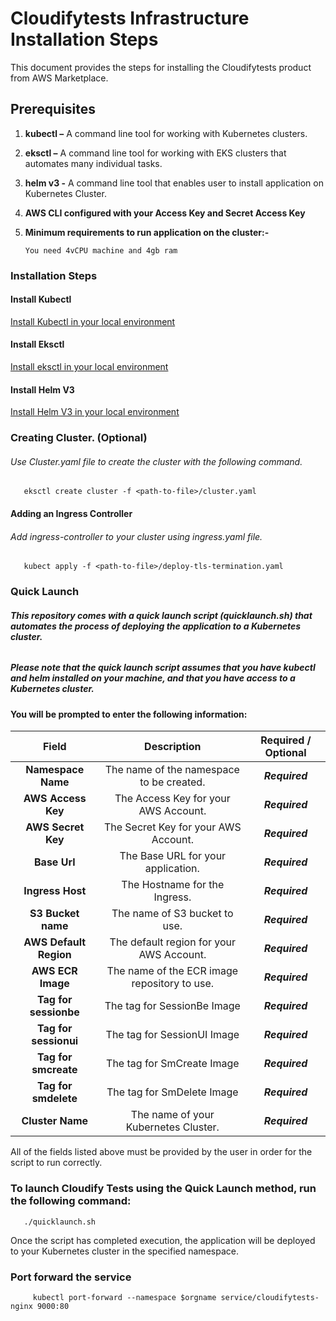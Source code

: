# Cloudifytests Infrastructure Installation Steps


This document provides the steps for installing the Cloudifytests product from AWS Marketplace.

## Prerequisites
1.  **kubectl –** A command line tool for working with Kubernetes clusters.

2.  **eksctl –** A command line tool for working with EKS clusters that automates many individual tasks.

3.  **helm v3 -** A command line tool that enables user to install application on Kubernetes Cluster.
  
4.  **AWS CLI configured with your Access Key and Secret Access Key**

5.  **Minimum requirements to run application on the cluster:-**

        You need 4vCPU machine and 4gb ram

### Installation Steps
   
#### Install Kubectl
[Install Kubectl in your local environment](https://kubernetes.io/docs/tasks/tools/)

#### Install Eksctl
[Install eksctl in your local environment](https://docs.aws.amazon.com/eks/latest/userguide/eksctl.html)

#### Install Helm V3

[Install Helm V3 in your local environment](https://helm.sh/docs/intro/install/)


       
### Creating Cluster. (Optional)

###### Use Cluster.yaml file to create the cluster with the following command.

       eksctl create cluster -f <path-to-file>/cluster.yaml
             
       
#### Adding an Ingress Controller
      
###### Add ingress-controller to your cluster using ingress.yaml file.

       kubect apply -f <path-to-file>/deploy-tls-termination.yaml 
       
### Quick Launch 
       
###### **This repository comes with a quick launch script (quicklaunch.sh) that automates the process of deploying the application to a Kubernetes cluster.**

##### ***Please note that the quick launch script assumes that you have kubectl and helm installed on your machine, and that you have access to a Kubernetes cluster.***


#### You will be prompted to enter the following information:

|    Field          |Description   |      Required / Optional    |
| :------------------:|:-----------------------:|:-----------------:|
| **Namespace Name**    |The name of the namespace to be created.|***Required***|
| **AWS Access Key**    |The Access Key for your AWS Account.|***Required***|
| **AWS Secret Key**    |The Secret Key for your AWS Account.|***Required***|
| **Base Url**          |The Base URL for your application.|***Required***|
| **Ingress Host**      |The Hostname for the Ingress.|***Required***|
| **S3 Bucket name**    |The name of S3 bucket to use.|***Required***|
| **AWS Default Region**|The default region for your AWS Account.|***Required***|
| **AWS ECR Image**     |The name of the ECR image repository to use. |***Required***|
| **Tag for sessionbe** |The tag for SessionBe Image|***Required***|
| **Tag for sessionui** |The tag for SessionUI Image|***Required***|
| **Tag for smcreate**  |The tag for SmCreate Image|***Required***|
| **Tag for smdelete**  |The tag for SmDelete Image|***Required***|
| **Cluster Name**      |The name of your Kubernetes Cluster.|***Required***|
      
All of the fields listed above must be provided by the user in order for the script to run correctly.

### To launch Cloudify Tests using the Quick Launch method, run the following command:

       ./quicklaunch.sh
       

Once the script has completed execution, the application will be deployed to your Kubernetes cluster in the specified namespace.



 
### Port forward the service 
   
         kubectl port-forward --namespace $orgname service/cloudifytests-nginx 9000:80
   
